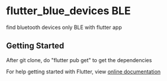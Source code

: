 # flutter_blue_devices BLE

find  bluetooth devices only BLE with flutter app

## Getting Started

After git clone, do "flutter pub get" to get the dependencies

For help getting started with Flutter, view [online documentation](https://flutter.dev/docs)
